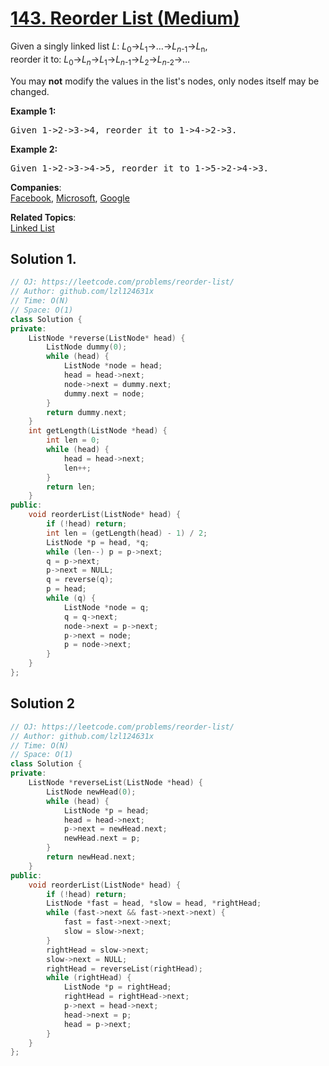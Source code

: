 # [143. Reorder List (Medium)](https://leetcode.com/problems/reorder-list/)

<p>Given a singly linked list <em>L</em>: <em>L</em><sub>0</sub>→<em>L</em><sub>1</sub>→…→<em>L</em><sub><em>n</em>-1</sub>→<em>L</em><sub>n</sub>,<br>
reorder it to: <em>L</em><sub>0</sub>→<em>L</em><sub><em>n</em></sub>→<em>L</em><sub>1</sub>→<em>L</em><sub><em>n</em>-1</sub>→<em>L</em><sub>2</sub>→<em>L</em><sub><em>n</em>-2</sub>→…</p>

<p>You may <strong>not</strong> modify the values in the list's nodes, only nodes itself may be changed.</p>

<p><strong>Example 1:</strong></p>

<pre>Given 1-&gt;2-&gt;3-&gt;4, reorder it to 1-&gt;4-&gt;2-&gt;3.</pre>

<p><strong>Example 2:</strong></p>

<pre>Given 1-&gt;2-&gt;3-&gt;4-&gt;5, reorder it to 1-&gt;5-&gt;2-&gt;4-&gt;3.
</pre>


**Companies**:  
[Facebook](https://leetcode.com/company/facebook), [Microsoft](https://leetcode.com/company/microsoft), [Google](https://leetcode.com/company/google)

**Related Topics**:  
[Linked List](https://leetcode.com/tag/linked-list/)

## Solution 1.

```cpp
// OJ: https://leetcode.com/problems/reorder-list/
// Author: github.com/lzl124631x
// Time: O(N)
// Space: O(1)
class Solution {
private:
    ListNode *reverse(ListNode* head) {
        ListNode dummy(0);
        while (head) {
            ListNode *node = head;
            head = head->next;
            node->next = dummy.next;
            dummy.next = node;
        }
        return dummy.next;
    }
    int getLength(ListNode *head) {
        int len = 0;
        while (head) {
            head = head->next;
            len++;
        }
        return len;
    }
public:
    void reorderList(ListNode* head) {
        if (!head) return;
        int len = (getLength(head) - 1) / 2;
        ListNode *p = head, *q;
        while (len--) p = p->next;
        q = p->next;
        p->next = NULL;
        q = reverse(q);
        p = head;
        while (q) {
            ListNode *node = q;
            q = q->next;
            node->next = p->next;
            p->next = node;
            p = node->next;
        }
    }
};
```

## Solution 2

```cpp
// OJ: https://leetcode.com/problems/reorder-list/
// Author: github.com/lzl124631x
// Time: O(N)
// Space: O(1)
class Solution {
private:
    ListNode *reverseList(ListNode *head) {
        ListNode newHead(0);
        while (head) {
            ListNode *p = head;
            head = head->next;
            p->next = newHead.next;
            newHead.next = p;
        }
        return newHead.next;
    }
public:
    void reorderList(ListNode* head) {
        if (!head) return;
        ListNode *fast = head, *slow = head, *rightHead;
        while (fast->next && fast->next->next) {
            fast = fast->next->next;
            slow = slow->next;
        }
        rightHead = slow->next;
        slow->next = NULL;
        rightHead = reverseList(rightHead);
        while (rightHead) {
            ListNode *p = rightHead;
            rightHead = rightHead->next;
            p->next = head->next;
            head->next = p;
            head = p->next;
        }
    }
};
```